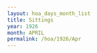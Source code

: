 ```yaml
---
layout: hoa_days_month_list
title: Sittings
year: 1926
month: APRIL
permalink: /hoa/1926/Apr
---
```

